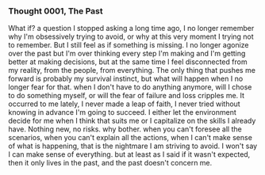 ### Thought 0001, The Past

What if? a question I stopped asking a long time ago, I no longer remember why I'm obsessively trying to avoid, or why at this very moment I trying not to remember. But I still feel as if something is missing. I no longer agonize over the past but I'm over thinking every step I'm making and I'm getting better at making decisions, but at the same time I feel disconnected from my reality, from the people, from everything. The only thing that pushes me forward is probably my survival instinct, but what will happen when I no longer fear for that. when I don't have to do anything anymore, will I chose to do something myself, or will the fear of failure and loss cripples me.
It occurred to me lately, I never made a leap of faith, I never tried without knowing in advance I'm going to succeed. I either let the environment decide for me when I think that suits me or I capitalize on the skills I already have.
Nothing new, no risks. why bother. when you can't foresee all the scenarios, when you can't explain all the actions, when I can't make sense of what is happening, that is the nightmare I am striving to avoid. I won't say I can make sense of everything. but at least as I said if it wasn't expected, then it only lives in the past, and the past doesn't concern me.
